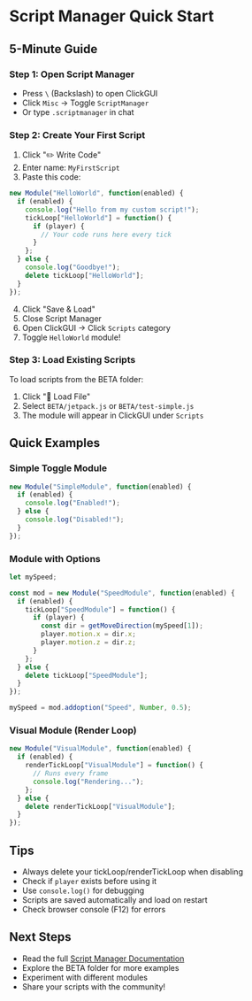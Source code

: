 # Script Manager Quick Start

## 5-Minute Guide

### Step 1: Open Script Manager
- Press `\` (Backslash) to open ClickGUI
- Click `Misc` → Toggle `ScriptManager`
- Or type `.scriptmanager` in chat

### Step 2: Create Your First Script
1. Click "✏️ Write Code"
2. Enter name: `MyFirstScript`
3. Paste this code:

```javascript
new Module("HelloWorld", function(enabled) {
  if (enabled) {
    console.log("Hello from my custom script!");
    tickLoop["HelloWorld"] = function() {
      if (player) {
        // Your code runs here every tick
      }
    };
  } else {
    console.log("Goodbye!");
    delete tickLoop["HelloWorld"];
  }
});
```

4. Click "Save & Load"
5. Close Script Manager
6. Open ClickGUI → Click `Scripts` category
7. Toggle `HelloWorld` module!

### Step 3: Load Existing Scripts

To load scripts from the BETA folder:
1. Click "📁 Load File"
2. Select `BETA/jetpack.js` or `BETA/test-simple.js`
3. The module will appear in ClickGUI under `Scripts`

## Quick Examples

### Simple Toggle Module
```javascript
new Module("SimpleModule", function(enabled) {
  if (enabled) {
    console.log("Enabled!");
  } else {
    console.log("Disabled!");
  }
});
```

### Module with Options
```javascript
let mySpeed;

const mod = new Module("SpeedModule", function(enabled) {
  if (enabled) {
    tickLoop["SpeedModule"] = function() {
      if (player) {
        const dir = getMoveDirection(mySpeed[1]);
        player.motion.x = dir.x;
        player.motion.z = dir.z;
      }
    };
  } else {
    delete tickLoop["SpeedModule"];
  }
});

mySpeed = mod.addoption("Speed", Number, 0.5);
```

### Visual Module (Render Loop)
```javascript
new Module("VisualModule", function(enabled) {
  if (enabled) {
    renderTickLoop["VisualModule"] = function() {
      // Runs every frame
      console.log("Rendering...");
    };
  } else {
    delete renderTickLoop["VisualModule"];
  }
});
```

## Tips

- Always delete your tickLoop/renderTickLoop when disabling
- Check if `player` exists before using it
- Use `console.log()` for debugging
- Scripts are saved automatically and load on restart
- Check browser console (F12) for errors

## Next Steps

- Read the full [Script Manager Documentation](SCRIPT_MANAGER.md)
- Explore the BETA folder for more examples
- Experiment with different modules
- Share your scripts with the community!
